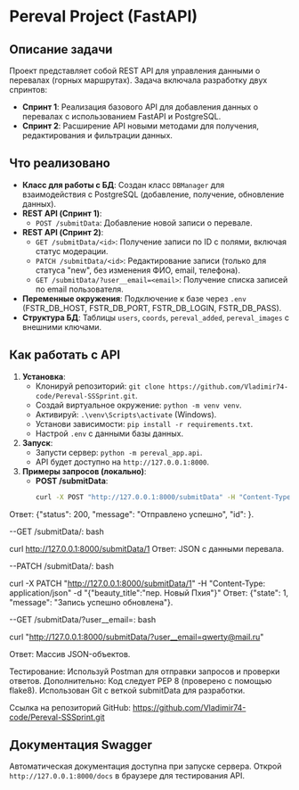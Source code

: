 # Pereval Project (FastAPI)

## Описание задачи
Проект представляет собой REST API для управления данными о перевалах (горных маршрутах). Задача включала разработку двух спринтов:
- **Спринт 1**: Реализация базового API для добавления данных о перевалах с использованием FastAPI и PostgreSQL.
- **Спринт 2**: Расширение API новыми методами для получения, редактирования и фильтрации данных.

## Что реализовано
- **Класс для работы с БД**: Создан класс `DBManager` для взаимодействия с PostgreSQL (добавление, получение, обновление данных).
- **REST API (Спринт 1)**:
  - `POST /submitData`: Добавление новой записи о перевале.
- **REST API (Спринт 2)**:
  - `GET /submitData/<id>`: Получение записи по ID с полями, включая статус модерации.
  - `PATCH /submitData/<id>`: Редактирование записи (только для статуса "new", без изменения ФИО, email, телефона).
  - `GET /submitData/?user__email=<email>`: Получение списка записей по email пользователя.
- **Переменные окружения**: Подключение к базе через `.env` (FSTR_DB_HOST, FSTR_DB_PORT, FSTR_DB_LOGIN, FSTR_DB_PASS).
- **Структура БД**: Таблицы `users`, `coords`, `pereval_added`, `pereval_images` с внешними ключами.

## Как работать с API
1. **Установка**:
   - Клонируй репозиторий: `git clone https://github.com/Vladimir74-code/Pereval-SSSprint.git`.
   - Создай виртуальное окружение: `python -m venv venv`.
   - Активируй: `.\venv\Scripts\activate` (Windows).
   - Установи зависимости: `pip install -r requirements.txt`.
   - Настрой `.env` с данными базы данных.
2. **Запуск**:
   - Запусти сервер: `python -m pereval_app.api`.
   - API будет доступно на `http://127.0.0.1:8000`.
3. **Примеры запросов (локально)**:
   - **POST /submitData**:
     ```bash
     curl -X POST "http://127.0.0.1:8000/submitData" -H "Content-Type: application/json" -d "{\"beauty_title\":\"пер. Пхия\",\"title\":\"Пхия\",\"other_titles\":\"Триев\",\"connect\":\"\",\"add_time\":\"2021-09-22 13:18:13\",\"user\":{\"email\":\"qwerty@mail.ru\",\"fam\":\"Пупкин\",\"name\":\"Василий\",\"otc\":\"Иванович\",\"phone\":\"+7 555 55 55\"},\"coords\":{\"latitude\":\"45.3842\",\"longitude\":\"7.1525\",\"height\":1200},\"images\":[{\"data\":\"<картинка1>\",\"title\":\"Седловина\"}]}"
Ответ: {"status": 200, "message": "Отправлено успешно", "id": <id>}.

--GET /submitData/<id></id>:
bash


curl http://127.0.0.1:8000/submitData/1
Ответ: JSON с данными перевала.


--PATCH /submitData/<id></id>:
bash


curl -X PATCH "http://127.0.0.1:8000/submitData/1" -H "Content-Type: application/json" -d "{\"beauty_title\":\"пер. Новый Пхия\"}"
Ответ: {"state": 1, "message": "Запись успешно обновлена"}.


--GET /submitData/?user__email=<email></email>:
bash

curl "http://127.0.0.1:8000/submitData/?user__email=qwerty@mail.ru"

Ответ: Массив JSON-объектов.

Тестирование: Используй Postman для отправки запросов и проверки ответов.
Дополнительно:
Код следует PEP 8 (проверено с помощью flake8).
Использован Git с веткой submitData для разработки.

Ссылка на репозиторий
GitHub: https://github.com/Vladimir74-code/Pereval-SSSprint.git

## Документация Swagger
Автоматическая документация доступна при запуске сервера. Открой `http://127.0.0.1:8000/docs` в браузере для тестирования API.